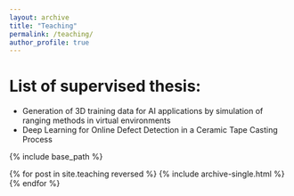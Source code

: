 ```yaml
---
layout: archive
title: "Teaching"
permalink: /teaching/
author_profile: true
---
```


# List of supervised thesis:
* Generation of 3D training data for AI applications by simulation of ranging methods in virtual environments
* Deep Learning for Online Defect Detection in a Ceramic Tape Casting Process 

{% include base_path %}

{% for post in site.teaching reversed %}
  {% include archive-single.html %}
{% endfor %}
